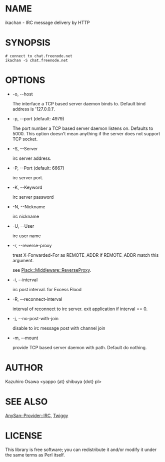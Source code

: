 # NAME

ikachan - IRC message delivery by HTTP

# SYNOPSIS

    # connect to chat.freenode.net
    ikachan -S chat.freenode.net

# OPTIONS

- \-o, --host

    The interface a TCP based server daemon binds to. Default bind address
    is '127.0.0.1'. 

- \-p, --port (default: 4979)

    The port number a TCP based server daemon listens on. Defaults to
    5000\. This option doesn't mean anything if the server does not support
    TCP socket.

- \-S, --Server

    irc server address.

- \-P, --Port (default: 6667)

    irc server port.

- \-K, --Keyword

    irc server password

- \-N, --Nickname

    irc nickname

- \-U, --User

    irc user name

- \-r, --reverse-proxy

    treat X-Forwarded-For as REMOTE\_ADDR if REMOTE\_ADDR match this argument.

    see [Plack::Middleware::ReverseProxy](http://search.cpan.org/perldoc?Plack::Middleware::ReverseProxy).

- \-i, --interval

    irc post interval. for Excess Flood

- \-R, --reconnect-interval

    interval of reconnect to irc server.
    exit application if interval == 0.

- \-j, --no-post-with-join

    disable to irc message post with channel join

- \-m, --mount

    provide TCP based server daemon with path. Default do nothing.

# AUTHOR

Kazuhiro Osawa <yappo {at} shibuya {dot} pl>

# SEE ALSO

[AnySan::Provider::IRC](http://search.cpan.org/perldoc?AnySan::Provider::IRC), [Twiggy](http://search.cpan.org/perldoc?Twiggy)

# LICENSE

This library is free software; you can redistribute it and/or modify
it under the same terms as Perl itself.
